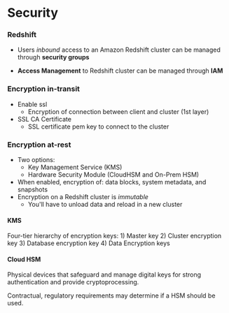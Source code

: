 # Security

### Redshift

- Users _inbound_ access to an Amazon Redshift cluster can be managed through **security groups**

- **Access Management** to Redshift cluster can be managed through **IAM**

### Encryption in-transit

- Enable ssl
    - Encryption of connection between client and cluster (1st layer)
- SSL CA Certificate
    - SSL certificate pem key to connect to the cluster

### Encryption at-rest

- Two options:
    - Key Management Service (KMS)
    - Hardware Security Module (CloudHSM and On-Prem HSM)
- When enabled, encryption of: data blocks, system metadata, and snapshots
- Encryption on a Redshift cluster is _immutable_
    - You'll have to unload data and reload in a new cluster

#### KMS
Four-tier hierarchy of encryption keys:
    1) Master key
    2) Cluster encryption key
    3) Database encryption key
    4) Data Encryption keys

#### Cloud HSM
Physical devices that safeguard and manage digital keys for strong authentication and provide cryptoprocessing.

Contractual, regulatory requirements may determine if a HSM should be used.